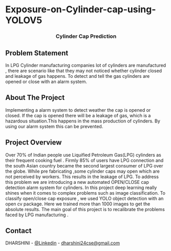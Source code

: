 # Exposure-on-Cylinder-cap-using-YOLOV5


<h3 align="center">Cylinder Cap Prediction</h3>


## Problem Statement
In LPG Cylinder manufacturing companies lot of cylinders are manufactured , there are scenario like that they may not noticed whether cylinder closed and leakage  of gas happens. To detect and tell the gas cylinders are opened or close with an alarm system.

## About The Project
Implementing a alarm system to detect weather the cap is opened or closed. If the cap is opened there will be a leakage of gas, which is a hazardous situation.This happens in the mass production of cylinders. By using our alarm system this can be prevented.

## Project Overview

Over 70% of Indian people use Liquified Petroleum Gas(LPG) cylinders as their frequent cooking fuel . 
Firmly 85%  of users have LPG connection and the south Asian country became the second largest consumer of LPG over the globe.
While pre fabricating ,some cylinder caps may open which are not perceived by workers.
This results in the leakage of LPG.
To address this problem we are introducing a new automated OPEN/CLOSE cap detection alarm system for cylinders.
In this project deep learning really shines when it comes to complex problems such as image classification. 
To classify open/close cap exposure , we used YOLO object detection with an open cv package.
Here we trained more than 1000 images to get the  absolute results.
The main goal of this project is to recalibrate the problems faced by LPG manufacturing .

<!-- CONTACT -->
## Contact

DHARSHINI - [@Linkedin](https://www.linkedin.com/in/dharshini-m-056843210/) - dharshini24cse@gmail.com






